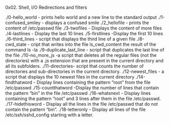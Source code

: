 0x02. Shell, I/O Redirections and filters


./0-hello_world - prints hello world and a new line to the standard output
./1-confused_smiley - displays a confused smile
./2_hellofile - prints the content of /etc/passwd file
./3-twofiles - Displays the content of more files
./4-lastlines - Display the last 10 lines
./5-firstlines -Display the first 10 lines
./6-third_lines - script that displays the third line of a given file
./8-cwd_state - cript that writes into the file ls_cwd_content the result of the command ls -la
./9-duplicate_last_line - script that duplicates the last line of the file
./10-no_more_js -a script that deletes all the regular files (not the directories) with a .js extension that are present in the current directory and all its subfolders.
./11-directories- script that counts the number of directories and sub-directories in the current directory.
./12-newest_files - a script that displays the 10 newest files in the current directory
./14-findthatword - Display lines containing the pattern “root” from the file /etc/passwd
./15-countthatword -Display the number of lines that contain the pattern “bin” in the file /etc/passwd
./16-whatsnext - Display lines containing the pattern “root” and 3 lines after them in the file /etc/passwd.
./17-hidethisword - Display all the lines in the file /etc/passwd that do not contain the pattern “bin”.
./18-letteronly - Display all lines of the file /etc/ssh/sshd_config starting with a letter.
